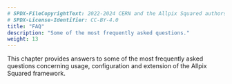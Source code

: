 ```yaml
---
# SPDX-FileCopyrightText: 2022-2024 CERN and the Allpix Squared authors
# SPDX-License-Identifier: CC-BY-4.0
title: "FAQ"
description: "Some of the most frequently asked questions."
weight: 13
---
```


This chapter provides answers to some of the most frequently asked questions concerning usage, configuration and extension of
the Allpix Squared framework.

